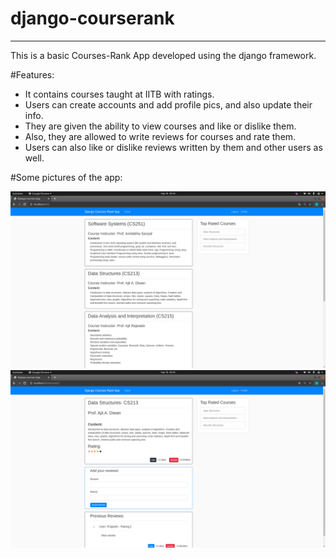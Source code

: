 # django-courserank
--------------------------------------------------------

This is a basic Courses-Rank App developed using the django framework. 

#Features: 
* It contains courses taught at IITB with ratings. 
* Users can create accounts and add profile pics, and also update their info.
* They are given the ability to view courses and like or dislike them.
* Also, they are allowed to write reviews for courses and rate them. 
* Users can also like or dislike reviews written by them and other users as well.

#Some pictures of the app:

![](media/Courserank-1.png)
![](media/Courserank-2.png)


